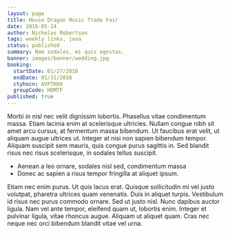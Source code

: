 ```yaml
---
layout: page
title: House Dragon Music Trade Fair
date: 2016-05-24
author: Nicholas Robertson
tags: weekly links, java
status: published
summary: Nam sodales, mi quis egestas.
banner: images/banner/wedding.jpg
booking:
  startDate: 01/27/2016
  endDate: 01/31/2016
  ctyhocn: AVPTKHX
  groupCode: HDMTF
published: true
---
```

Morbi in nisl nec velit dignissim lobortis. Phasellus vitae condimentum massa. Etiam lacinia enim at scelerisque ultricies. Nullam congue nibh sit amet arcu cursus, at fermentum massa bibendum. Ut faucibus erat velit, ut aliquam augue ultrices ut. Integer at nisi non sapien bibendum tempor. Aliquam suscipit sem mauris, quis congue purus sagittis in. Sed blandit risus nec risus scelerisque, in sodales tellus suscipit.

* Aenean a leo ornare, sodales nisl sed, condimentum massa
* Donec ac sapien a risus tempor fringilla at aliquet ipsum.

Etiam nec enim purus. Ut quis lacus erat. Quisque sollicitudin mi vel justo volutpat, pharetra ultrices quam venenatis. Duis in aliquet turpis. Vestibulum id risus nec purus commodo ornare. Sed ut justo nisl. Nunc dapibus auctor ligula. Nam vel ante tempor, eleifend quam ut, lobortis enim. Integer et pulvinar ligula, vitae rhoncus augue. Aliquam ut aliquet quam. Cras nec neque nec orci bibendum blandit vitae vel urna.
